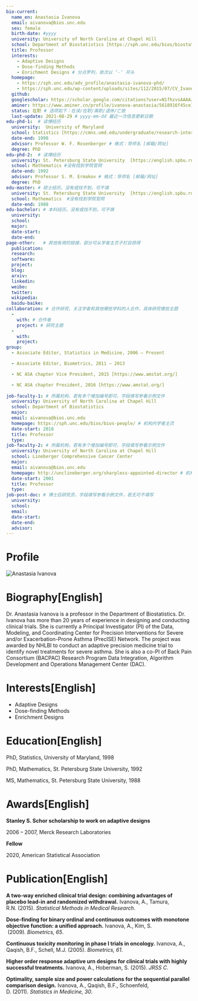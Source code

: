 ```yaml
---
bio-current:
  name_en: Anastasia Ivanova
  email: aivanova@bios.unc.edu
  sex: female
  birth-date: #yyyy
  university: University of North Carolina at Chapel Hill 
  school: Department of Biostatistics [https://sph.unc.edu/bios/biostatistics/] # 格式：学院名称[学院官网链接]
  title: Professor
  interests: 
    - Adaptive Designs
    - Dose-finding Methods
    - Enrichment Designs # 分点罗列，依次以 ‘-’ 开头
  homepage: 
    - https://sph.unc.edu/adv_profile/anastasia-ivanova-phd/ 
    - https://sph.unc.edu/wp-content/uploads/sites/112/2015/07/CV_Ivanova_without_support_2020-A.doc 
  github: 
  googlescholar: https://scholar.google.com/citations?user=N1fhzvsAAAAJ
  aminer: https://www.aminer.cn/profile/ivanova-anastasia/5618916f45ce1e596409022c
  status: 在职 # 选项如下：在读/在职/离职/退休/亡故
  last-update: 2021-08-29 # yyyy-mm-dd 最近一次信息更新日期
edu-phd-1:  # 读博经历
  university:  University of Maryland
  school: Statistics [https://cmns.umd.edu/undergraduate/research-internships]
  date-end: 1998
  advisor: Professor W. F. Rosenberger # 格式：导师名 [邮箱/网址]
  degree: PhD
edu-phd-2:  # 读博经历
  university: St. Petersburg State University  [https://english.spbu.ru/our-university/about-st-petersburg-university]
  school: Mathematics #没有找到学院官网
  date-end: 1992
  advisor: Professor S. M. Ermakov # 格式：导师名 [邮箱/网址]
  degree: PhD 
edu-master: # 硕士经历，没有或找不到，可不填
  university: St. Petersburg State University  [https://english.spbu.ru/our-university/about-st-petersburg-university]
  school: Mathematics  #没有找到学院官网
  date-end: 1988
edu-bachelor: # 本科经历，没有或找不到，可不填
  university: 
  school: 
  major: 
  date-start: 
  date-end: 
page-other:   # 其他有用的链接，部分可从学者主页子栏目获得
  publication: 
  research: 
  software: 
  project: 
  blog: 
  arxiv: 
  linkedin: 
  weibo:
  twitter:
  wikipedia:
  baidu-baike:
collaboration: # 合作研究，关注学者和其他哪些学科的人合作，具体研究哪些主题
  - 
    with: # 合作者
    project: # 研究主题
  - 
    with: 
    project: 
group: 
  - Associate Editor, Statistics in Medicine, 2006 – Present

  - Associate Editor, Biometrics, 2011 – 2013

  - NC ASA chapter Vice President, 2015 [https://www.amstat.org/]

  - NC ASA chapter President, 2016 [https://www.amstat.org/]
  
job-faculty-1: # 所属机构，若有多个增加编号即可，字段填写参看示例文件
  university: University of North Carolina at Chapel Hill 
  school: Department of Biostatistics
  major: 
  email: aivanova@bios.unc.edu 
  homepage: https://sph.unc.edu/bios/bios-people/ # 机构内学者主页
  date-start: 2018
  title: Professor
  type: 
job-faculty-2: # 所属机构，若有多个增加编号即可，字段填写参看示例文件
  university: University of North Carolina at Chapel Hill 
  school: Lineberger Comprehensive Cancer Center
  major: 
  email: aivanova@bios.unc.edu 
  homepage: http://unclineberger.org/sharpless-appointed-director # 机构内学者主页
  date-start: 2001
  title: Professor
  type:  
job-post-doc: # 博士后研究员，字段填写参看示例文件，若无可不填写
  university: 
  school: 
  email: 
  date-start: 
  date-end: 
  advisor: 
---
```


# Profile

![Anastasia Ivanova](https://sph.unc.edu/wp-content/uploads/sites/112/2021/06/Anastasia_Ivanova_738x714.jpg)

# Biography[English]
Dr. Anastasia Ivanova is a professor in the Department of Biostatistics. Dr. Ivanova has more than 20 years of experience in designing and conducting clinical trials. She is currently a Principal Investigator (PI) of the Data, Modeling, and Coordinating Center for Precision Interventions for Severe and/or Exacerbation-Prone Asthma (PrecISE) Network. The project was awarded by NHLBI to conduct an adaptive precision medicine trial to identify novel treatments for severe asthma. She is also a co-PI of Back Pain Consortium (BACPAC) Research Program Data Integration, Algorithm Development and Operations Management Center (DAC).


# Interests[English]
*   Adaptive Designs
*   Dose-finding Methods
*   Enrichment Designs

# Education[English]
PhD, Statistics, University of Maryland, 1998

PhD, Mathematics, St. Petersburg State University, 1992

MS, Mathematics, St. Petersburg State University, 1988



# Awards[English]
**Stanley S. Schor scholarship to work on adaptive designs**

2006 – 2007, Merck Research Laboratories

**Fellow**

2020, American Statistical Association


# Publication[English]
**A two-way enriched clinical trial design: combining advantages of placebo lead-in and randomized withdrawal.** Ivanova, A., Tamura, R.N. (2015). _Statistical Methods in Medical Research_.

**Dose-finding for binary ordinal and continuous outcomes with monotone objective function: a unified approach.** Ivanova, A., Kim, S.  (2009). _Biometrics, 65_.

**Continuous toxicity monitoring in phase I trials in oncology.** Ivanova, A., Qaqish, B.F., Schell, M.J. (2005). _Biometrics, 61_.

**Higher order response adaptive urn designs for clinical trials with highly successful treatments.** Ivanova, A., Hoberman, S. (2015). _JRSS C_.

**Optimality, sample size and power calculations for the sequential parallel comparison design.** Ivanova, A., Qaqish, B.F., Schoenfeld, D. (2011). _Statistics in Medicine, 30_.

